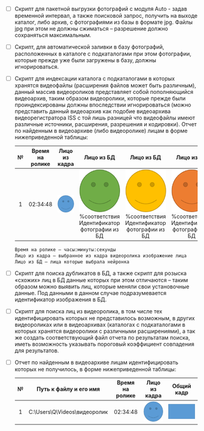 - [ ] Скрипт для пакетной выгрузки фотографий с модуля Auto - задав временной интервал, а также поисковой запрос, получить на выходе каталог, либо архив, с фотографиями из базы в формате jpg. Файлы jpg при этом не должны сжиматься – разрешение должно сохраняться максимальным.

- [ ] Скрипт, для автоматической заливки в базу фотографий, расположенных в каталоге с подкаталогами при этом фотографии, которые прежде уже были загружены в базу, должны игнорироваться.

- [ ] Скрипт для индексации каталога с подкаталогами в которых хранятся видеофайлы (расширения файлов может быть различным), данный массив видеороликов представляет собой пополняющийся видеоархив, таким образом видеоролики, которые прежде были проиндексированы должны впоследствии игнорироваться (можно представить данный видеоархив как подобие видеоархива видеорегистратора ISS с той лишь разницей что видеофайлы имеют различные источники, расширения, разрешения и кодировки).
Отчет по найденным в видеоархиве (либо видеоролике) лицам в форме нижеприведенной таблицы:

	| № | Время на ролике | Лицо из кадра | Лицо из БД | Лицо из БД | Лицо из БД |
	|:---:|      :---:      |     :---:     |    :---:   |    :---:   |    :---:   |
	| 1 |	02:34:48      |![image1](./images/image1.png)|![image1](./images/image2.png) <br> %соответствия <br> Идентификатор фотографии из БД|![image1](./images/image3.png) <br> %соответствия <br> Идентификатор фотографии из БД|![image1](./images/image4.png) <br> %соответствия <br> Идентификатор фотографии из БД|	 

	```				
	Время на ролике – часы:минуты:секунды
	Лицо из кадра – выбранное из кадра видеоролика изображение лица
	Лицо из БД – лица которые выбрала нейронка
	```

- [ ] Скрипт для поиска дубликатов в БД, а также скрипт для розыска «схожих» лиц в БД данные которых при этом отличаются – таким образом можно выявить лиц, которые меняли свои установочные данные. Под данными в данном случае подразумевается идентификатор изображения в БД.

- [ ] Скрипт для поиска лиц из видеоролика, в том числе тех идентифицировать которых не представилось возможным, в других видеороликах или в видеоархивах (каталогах с подкаталогами в которых хранятся видеоролики с различными расширениями), а так же создать соответствующий файл отчета по результатам поиска, иметь возможность указывать пороговый коэффициент совпадения для результатов.

- [ ] Отчет по найденным в видеоархиве лицам идентифицировать которых не получилось, в форме нижеприведенной таблицы:

	|  №  |Путь к файлу и его имя|Время на ролике|Лицо из кадра|Общий кадр|
	|:---:|         :---:        |     :---:     |    :---:    |   :---:  |
	|  1  |C:\Users\Q\Videos\видеоролик|02:34:48|![image1](./images/image1.png)|![image1](./images/frame.png)|	 
	